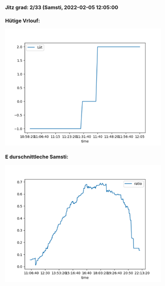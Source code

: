 ### Jitz grad: 2/33 (Samsti, 2022-02-05 12:05:00

### Hütige Vrlouf:
![Graph](Today.png)

### E durschnittleche Samsti:
![Graph](Samsti.png)